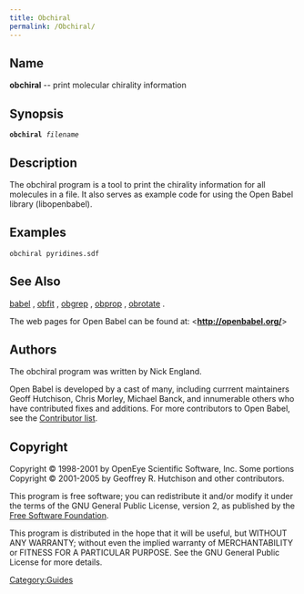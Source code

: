 ```yaml
---
title: Obchiral
permalink: /Obchiral/
---
```


Name
----

**obchiral** -- print molecular chirality information

Synopsis
--------

**`obchiral`**` `*`filename`*

Description
-----------

The obchiral program is a tool to print the chirality information for all molecules in a file. It also serves as example code for using the Open Babel library (libopenbabel).

Examples
--------

`obchiral pyridines.sdf`

See Also
--------

[babel](/babel "wikilink") , [obfit](/obfit "wikilink") , [obgrep](/obgrep "wikilink") , [obprop](/obprop "wikilink") , [obrotate](/obrotate "wikilink") .

The web pages for Open Babel can be found at: &lt;**<http://openbabel.org/>**&gt;

Authors
-------

The obchiral program was written by Nick England.

Open Babel is developed by a cast of many, including currrent maintainers Geoff Hutchison, Chris Morley, Michael Banck, and innumerable others who have contributed fixes and additions. For more contributors to Open Babel, see the [Contributor list](/THANKS "wikilink").

Copyright
---------

Copyright © 1998-2001 by OpenEye Scientific Software, Inc. Some portions Copyright © 2001-2005 by Geoffrey R. Hutchison and other contributors.

This program is free software; you can redistribute it and/or modify it under the terms of the GNU General Public License, version 2, as published by the [Free Software Foundation](http://www.fsf.org/licensing/licenses/gpl.html).

This program is distributed in the hope that it will be useful, but WITHOUT ANY WARRANTY; without even the implied warranty of MERCHANTABILITY or FITNESS FOR A PARTICULAR PURPOSE. See the GNU General Public License for more details.

[Category:Guides](/Category:Guides "wikilink")